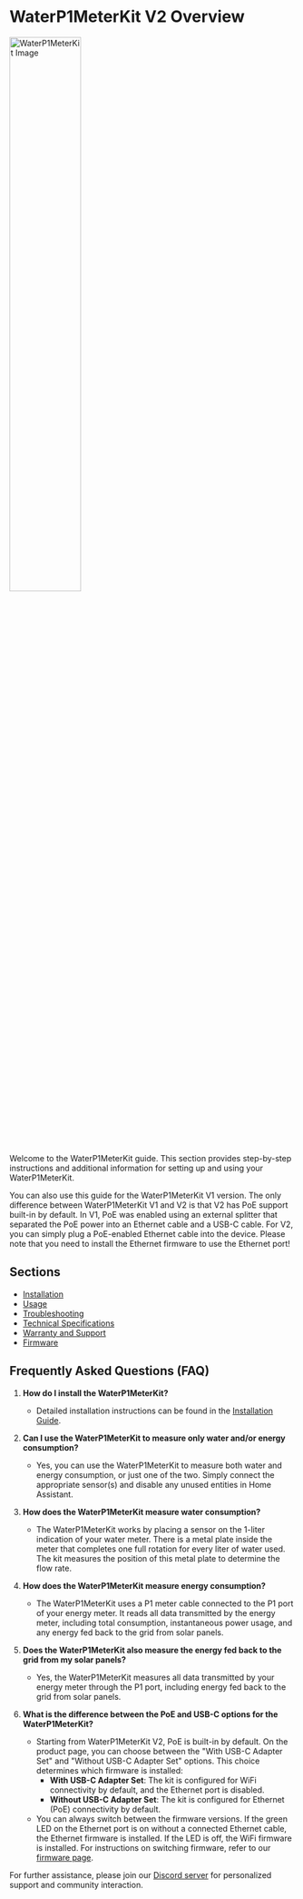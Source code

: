 # WaterP1MeterKit V2 Overview

<img src="/images/waterp1meterkit/waterp1meterkit-product-shop.png" alt="WaterP1MeterKit Image" style="width: 50%;">

Welcome to the WaterP1MeterKit guide. This section provides step-by-step instructions and additional information for setting up and using your WaterP1MeterKit. 

You can also use this guide for the WaterP1MeterKit V1 version. The only difference between WaterP1MeterKit V1 and V2 is that V2 has PoE support built-in by default. In V1, PoE was enabled using an external splitter that separated the PoE power into an Ethernet cable and a USB-C cable. For V2, you can simply plug a PoE-enabled Ethernet cable into the device. Please note that you need to install the Ethernet firmware to use the Ethernet port!

## Sections

- [Installation](installation)
- [Usage](usage)
- [Troubleshooting](troubleshooting)
- [Technical Specifications](technical-specifications)
- [Warranty and Support](warranty-and-support)
- [Firmware](firmware)

## Frequently Asked Questions (FAQ)

1. **How do I install the WaterP1MeterKit?**
   - Detailed installation instructions can be found in the [Installation Guide](installation).

2. **Can I use the WaterP1MeterKit to measure only water and/or energy consumption?**
   - Yes, you can use the WaterP1MeterKit to measure both water and energy consumption, or just one of the two. Simply connect the appropriate sensor(s) and disable any unused entities in Home Assistant.

3. **How does the WaterP1MeterKit measure water consumption?**
   - The WaterP1MeterKit works by placing a sensor on the 1-liter indication of your water meter. There is a metal plate inside the meter that completes one full rotation for every liter of water used. The kit measures the position of this metal plate to determine the flow rate.

4. **How does the WaterP1MeterKit measure energy consumption?**
   - The WaterP1MeterKit uses a P1 meter cable connected to the P1 port of your energy meter. It reads all data transmitted by the energy meter, including total consumption, instantaneous power usage, and any energy fed back to the grid from solar panels.

5. **Does the WaterP1MeterKit also measure the energy fed back to the grid from my solar panels?**
   - Yes, the WaterP1MeterKit measures all data transmitted by your energy meter through the P1 port, including energy fed back to the grid from solar panels.

6. **What is the difference between the PoE and USB-C options for the WaterP1MeterKit?**
   - Starting from WaterP1MeterKit V2, PoE is built-in by default. On the product page, you can choose between the "With USB-C Adapter Set" and "Without USB-C Adapter Set" options. This choice determines which firmware is installed:
     - **With USB-C Adapter Set**: The kit is configured for WiFi connectivity by default, and the Ethernet port is disabled.
     - **Without USB-C Adapter Set**: The kit is configured for Ethernet (PoE) connectivity by default.
   - You can always switch between the firmware versions. If the green LED on the Ethernet port is on without a connected Ethernet cable, the Ethernet firmware is installed. If the LED is off, the WiFi firmware is installed. For instructions on switching firmware, refer to our [firmware page](firmware).

For further assistance, please join our [Discord server](https://smarthomeshop.io/discord) for personalized support and community interaction.